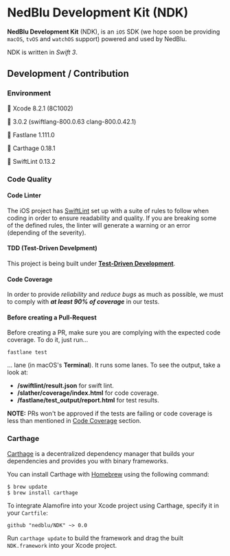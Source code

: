 # NedBlu Development Kit (NDK)

**NedBlu Development Kit** (NDK), is an `iOS` SDK (we hope soon be providing `macOS`, `tvOS` and `watchOS` support) powered and used by NedBlu.

NDK is written in *Swift 3*.

## Development / Contribution

### Environment

 Xcode 8.2.1 (8C1002)

 3.0.2 (swiftlang-800.0.63 clang-800.0.42.1)

 Fastlane 1.111.0

 Carthage 0.18.1

 SwiftLint 0.13.2

### Code Quality

#### Code Linter

The iOS project has [SwiftLint](https://github.com/realm/SwiftLint) set up with a suite of rules to follow when coding in order to ensure readability and quality. If you are breaking some of the defined rules, the linter will generate a warning or an error (depending of the severity).

#### TDD (Test-Driven Develpment)

This project is being built under **[Test-Driven Development](https://www.agilealliance.org/glossary/tdd/)**.

#### Code Coverage <a id="code-coverage"></a>

In order to provide *reliability* and *reduce bugs* as much as possible, we must to comply with ***at least 90% of coverage*** in our tests.

#### Before creating a Pull-Request

Before creating a PR, make sure you are complying with the expected code coverage. To do it, just run...

```
fastlane test
``` 

... lane (in macOS's **Terminal**). It runs some lanes. To see the output, take a look at:

+ **/swiftlint/result.json** for swift lint.
+ **/slather/coverage/index.html** for code coverage.
+ **/fastlane/test_output/report.html** for test results.

**NOTE:** PRs won't be approved if the tests are failing or code coverage is less than mentioned in [Code Coverage](#code-coverage) section.

### Carthage

[Carthage](https://github.com/Carthage/Carthage) is a decentralized dependency manager that builds your dependencies and provides you with binary frameworks.

You can install Carthage with [Homebrew](http://brew.sh/) using the following command:

```
$ brew update
$ brew install carthage
```

To integrate Alamofire into your Xcode project using Carthage, specify it in your `Cartfile`:

```
github "nedblu/NDK" ~> 0.0
```

Run `carthage update` to build the framework and drag the built `NDK.framework` into your Xcode project.